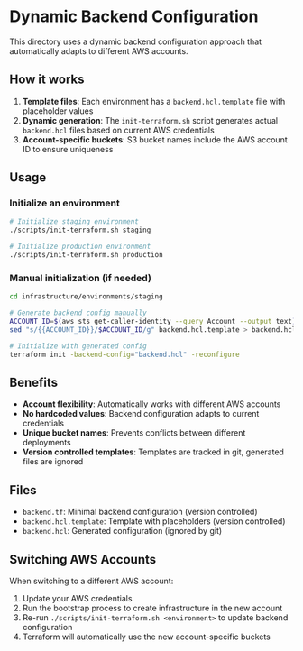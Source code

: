 # Dynamic Backend Configuration

This directory uses a dynamic backend configuration approach that automatically adapts to different AWS accounts.

## How it works

1. **Template files**: Each environment has a `backend.hcl.template` file with placeholder values
2. **Dynamic generation**: The `init-terraform.sh` script generates actual `backend.hcl` files based on current AWS credentials
3. **Account-specific buckets**: S3 bucket names include the AWS account ID to ensure uniqueness

## Usage

### Initialize an environment

```bash
# Initialize staging environment
./scripts/init-terraform.sh staging

# Initialize production environment  
./scripts/init-terraform.sh production
```

### Manual initialization (if needed)

```bash
cd infrastructure/environments/staging

# Generate backend config manually
ACCOUNT_ID=$(aws sts get-caller-identity --query Account --output text)
sed "s/{{ACCOUNT_ID}}/$ACCOUNT_ID/g" backend.hcl.template > backend.hcl

# Initialize with generated config
terraform init -backend-config="backend.hcl" -reconfigure
```

## Benefits

- **Account flexibility**: Automatically works with different AWS accounts
- **No hardcoded values**: Backend configuration adapts to current credentials
- **Unique bucket names**: Prevents conflicts between different deployments
- **Version controlled templates**: Templates are tracked in git, generated files are ignored

## Files

- `backend.tf`: Minimal backend configuration (version controlled)
- `backend.hcl.template`: Template with placeholders (version controlled)  
- `backend.hcl`: Generated configuration (ignored by git)

## Switching AWS Accounts

When switching to a different AWS account:

1. Update your AWS credentials
2. Run the bootstrap process to create infrastructure in the new account
3. Re-run `./scripts/init-terraform.sh <environment>` to update backend configuration
4. Terraform will automatically use the new account-specific buckets
